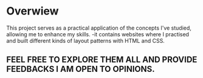 # Overwiew
This project serves as a practical application of the concepts I've studied, allowing me to enhance my skills.
   -it contains websites where I practised and built different kinds of layout patterns with HTML and CSS.
 ## FEEL FREE TO EXPLORE THEM ALL AND PROVIDE FEEDBACKS I AM OPEN TO OPINIONS.
